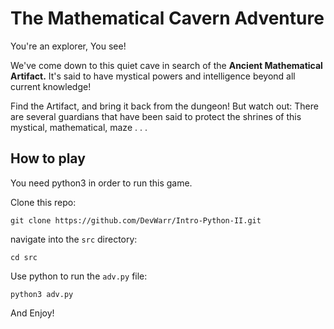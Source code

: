 # The Mathematical Cavern Adventure

You're an explorer, You see!

We've come down to this quiet cave in search of the **Ancient Mathematical Artifact.** It's said to have mystical powers and intelligence beyond all current knowledge!

Find the Artifact, and bring it back from the dungeon! But watch out: There are several guardians that have been said to protect the shrines of this mystical, mathematical, maze . . .

## How to play

You need python3 in order to run this game.

Clone this repo:
```
git clone https://github.com/DevWarr/Intro-Python-II.git
```

navigate into the `src` directory:
```
cd src
```

Use python to run the `adv.py` file:
```
python3 adv.py
```

And Enjoy!